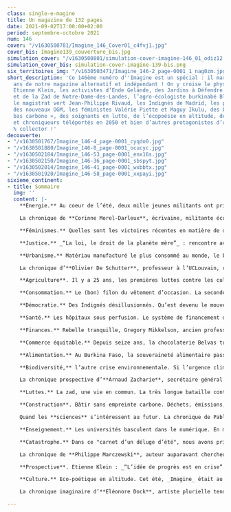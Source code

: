 ```yaml
---
class: single-e-magine
title: Un magazine de 132 pages
date: 2021-09-02T17:00:00+02:00
period: septembre-octobre 2021
num: 146
cover: "/v1630500781/Imagine_146_Cover01_c4fvj1.jpg"
cover_bis: Imagine139_couverture_bis.jpg
simulation_cover: "/v1630500801/simulation-cover-imagine-146_01_odiz12.png"
simulation_cover_bis: simulation-cover-imagine-139-bis.png
six_territoires_img: "/v1630503471/Imagine_146-2_page-0001_1_nag0zm.jpg"
short_description: 'Ce 146ème numéro d''Imagine est un spécial : il marque les 25
  ans de notre magazine alternatif et indépendant ! On y croise le physicien et philosophe
  Etienne Klein, les activistes d’Ende Gelände, des Jardins à Défendre d’Aubervilliers
  et de la Zad de Notre-Dame-des-Landes, l’agro-écologiste burkinabé Blandine Sankara,
  le magistrat vert Jean-Philippe Rivaud, les Indignés de Madrid, les pourfendeurs
  des nouveaux OGM, les féministes Valérie Piette et Maguy Ikulu, des bâtisseurs «
  bas carbone », des soignants en lutte, de l’écopoésie en altitude, des chroniqueuses
  et chroniqueurs téléportés en 2050 et bien d’autres protagonistes d’un numéro 100
  % collector !'
decouverte:
- "/v1630501767/Imagine_146-4_page-0001_cyqdo0.jpg"
- "/v1630501880/Imagine_146-8_page-0001_ocucyc.jpg"
- "/v1630502184/Imagine_146-53_page-0001_enx16s.jpg"
- "/v1630502150/Imagine_146-36_page-0001_sbspyt.jpg"
- "/v1630502014/Imagine_146-41_page-0001_wxbbtx.jpg"
- "/v1630501920/Imagine_146-58_page-0001_xxpayi.jpg"
sixieme_continent:
- title: Sommaire
  img: ''
  content: |-
    **Energie.** Au coeur de l’été, deux mille jeunes militants ont pris pour cible, pacifiquement, un projet de terminal gazier dans le Nord de l’Allemagne. Le mouvement de désobéissance citoyenne « Ende Gelände » rejette tout compromis face aux nouvelles infrastructures d’énergie fossile. La transition passe par la solidarité avec les populations « victimes » du gaz de schiste. Reportage.

    La chronique de **Corinne Morel-Darleux**, écrivaine, militante écosocialiste, autrice de _Plutôt couler en beauté que flotter sans grâce_ et de _Là où le feu et l’ours (Libertalia)_.

    **Féminismes.** Quelles sont les victoires récentes en matière de droits des femmes ? Qu’est-ce que l’antiracisme peut apprendre au féminisme ? Y a-t-il des divergences entre les différentes vagues féministes ? Imagine a croisé les regards de deux féministes issues d’horizons très différents : **Valérie Piette**, historienne (ULB) et doyenne de la faculté de Philosophie et sociales, et **Maguy Ikulu**, chargée de plaidoyer chez Bepax et militante intersectionnelle et décoloniale.

    **Justice.** _“La loi, le droit de la planète mère”_ : rencontre avec Jean-Philippe Rivaud cofondateur, en juin dernier, de l’Association française des magistrats pour le droit de l’environnement et qui incarne ces générations de juges qui ont pris la mesure de l’urgence écologique.

    **Urbanisme.** Matériau manufacturé le plus consommé au monde, le béton fragilise la biodiversité et rend les territoires vulnérables à une série d’événements météorologiques plus intenses et fréquents. En banlieue parisienne, il engloutira bientôt les presque centenaires jardins ouvriers d’Aubervilliers… Mais c’est sans compter sur la résistance imposée par le premier “Jardin à Défendre” de France. Reportage.

    La chronique d’**Olivier De Schutter**, professeur à l’UCLouvain, rapporteur spécial de l’ONU sur l’extrême pauvreté et les droits de l’homme.

    **Agriculture**. Il y a 25 ans, les premières luttes contre les cultures d’organismes génétiquement modifiés s’enracinaient en Europe. Un quart de siècle plus tard, les OGM refont surface à travers les techniques « d’édition génomique » et de « forçage génétique». Un nouveau combat s’organise face à l’industrie agro-chimique qui prône une déréglementation risquée pour la santé et l’environnement.

    **Consommation.** Le (bon) filon du vêtement d’occasion. La seconde main est aussi vieille que la mode… Mais sa valorisation sociale est très récente dans nos sociétés du Nord. Les plateformes d’e-commerce et les grandes enseignes bouleversent aujourd’hui un marché historiquement porté par des entreprises soutenant des projets sociaux. Une industrie soi-disant durable qui pousse à la surconsommation des vêtements d’occasion.

    **Démocratie.** Des Indignés désillusionnés. Qu’est devenu le mouvement des Indignés né à Madrid en 2011 et qui s’est transformé ensuite en parti politique ? _Imagine_ est retourné dans la capitale espagnole, pour prendre la mesure de cet héritage citoyen.

    **Santé.** Les hôpitaux sous perfusion. Le système de financement de nos hôpitaux est arrivé en bout de course : il incite aujourd’hui ces institutions à entrer en concurrence les unes avec les autres, à multiplier les actes médicaux, à courir après toujours plus de patients, priés de rester de moins en moins longtemps… Avec (entre autres) pour conséquence une augmentation des inégalités entre patients, soignants et hôpitaux.

    **Finances.** Rebelle tranquille, Gregory Mikkelson, ancien professeur d’économie écologique, a démissionné de l’université McGill, à Montréal, pour des motifs éthiques. Ses dernières recherches éclairent les liens entre le désinvestissement fossile des universités, leur classement international et la fuite en avant d’un modèle de croissance à bout de souffle.

    **Commerce équitable.** Depuis seize ans, la chocolaterie Belvas trace un chemin exemplaire dans le domaine de l’équité sociale et de la durabilité forte. Relocaliser une partie de la transformation du cacao en Afrique est son nouveau défi stratégique. Rencontre avec Thierry Noesen, fondateur de l'entreprise.

    **Alimentation.** Au Burkina Faso, la souveraineté alimentaire passera par une plus grande autonomie des femmes, la déconstruction d’idées reçues liées à la colonisation et la pratique de l’agro-écologie. C’est le combat que mène Blandine Sankara, fondatrice de la ferme Yelemani, invitée d’honneur au festival Alimenterre et sœur de Thomas Sankara, président burkinabé assassiné. _Imagine_ l’a rencontrée pour parler du droit des peuples à décider de leur alimentation.

    **Biodiversité,** l’autre crise environnementale. Si l’urgence climatique est désormais sur toutes les lèvres, l’érosion de la biodiversité peine encore à faire la Une. Et à faire bouger les foules. Pourquoi ? Et comment visibiliser cet enjeu ? La prise de conscience devra être rapide : pour les scientifiques, les crises climatiques et de la biodiversité doivent d’ores et déjà être traitées comme un tout.

    La chronique prospective d’**Arnaud Zacharie**, secrétaire général du CNCD 11.11.11, qui se transpose en 2050 dans un monde sans carbone et sans pauvreté.

    **Luttes.** La zad, une vie en commun. La très longue bataille contre l’implantation d’un aéroport à Notre Dame des Landes, près de Nantes, puis les conflits internes ont laissé bien des traces auprès des premiers zadistes. Aujourd'hui, éloignés de l’attention médiatique et des assauts de la police, ils sont encore quelques centaines à tenter d’inventer une autre façon de vivre, en commun, un autre rapport au monde, sans prédation. Voyage dans une utopie (presque) réalisée.

    **Construction**. Bâtir sans empreinte carbone. Déchets, émissions, usage des ressources, le secteur de la construction est dans le rouge sur bien des points. Eco-construction, matériaux bio ou géo-sourcés, des alternatives positives et crédibles sont pourtant prêtes à être mises en œuvre plus largement. Visite de chantier.

    Quand les **sciences** s’intéressent au futur. La chronique de Pablo Servigne et Raphaël Stevens, chercheurs indépendants, experts en études prospectives et co-auteurs notamment de _Comment tout peut s’effondrer._

    **Enseignement.** Les universités basculent dans le numérique. En mars 2020, un nombre élevé d’universités et hautes écoles basculaient dans un laps de temps extrêmement court vers un enseignement 100 % virtuel. Désormais, l’e-learning est entré dans les mœurs, avec son lot d’effets positifs et délétères. A la veille de la rentrée, _Imagine_ s’est penché sur cette digitalisation à l'œuvre bien avant la crise sanitaire.

    **Catastrophe.** Dans ce "carnet d’un déluge d’été", nous avons pris le parti de raconter de manière intimiste et subjective, ces intempéries qui ont ravagé toute une région et touché de près la rédaction d’_Imagine_, des proches, notre imprimerie… Un récit accompagné par les images du photographe liégeois Goldo / Dominique Houcmant, frappé lui aussi de plein fouet par cette crue exceptionnelle qui (re)pose frontalement le débat sur notre manière d’habiter et de coloniser les territoires en Wallonie et ailleurs.

    La chronique de **Philippe Marczewski**, auteur auparavant chercheur et libraire. Finaliste du Prix Rossel 2019 avec _Blues pour trois tombes et un fantôme_ (Inculte). Une ritournelle futuriste, au milieu des algues vertes et des usines flottantes.

    **Prospective**. Etienne Klein : _“L’idée de progrès est en crise”._ Dans un grand entretien de six pages, le physicien et philosophe français spécialiste du temps nous propose de dépasser le présentisme pour se projeter vers un avenir _“vu comme une promesse”._ Un dialogue riche et fécond avec l’animateur de _La conversation scientifique_, sur France Culture.

    **Culture.** Eco-poétique en altitude. Cet été, _Imagine_ était au festival Le murmure du monde où, entre un dialogue poétique avec des vaches et un atelier d’écriture en montagne, des auteurs et des artistes ont investi les territoires et fraternisé avec le vivant. Reportage-découverte autour de l’écopoétique, discipline nouvelle qui sert à développer _"une attention sensible à tout ce qui nous entoure"._

    La chronique imaginaire d’**Eléonore Dock**, artiste plurielle tendance écoféministe, du collectif L-Slam, qui danse avec les arbres le 11 avril 2046.

---
```

